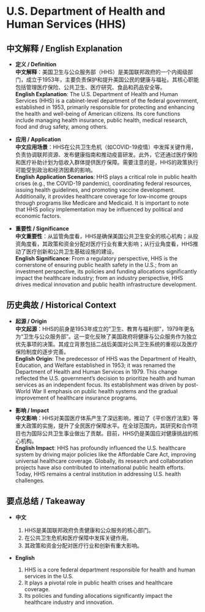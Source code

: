# U.S. Department of Health and Human Services (HHS)

## 中文解释 / English Explanation

* **定义 / Definition**  
  **中文解释**：美国卫生与公众服务部（HHS）是美国联邦政府的一个内阁级部门，成立于1953年，主要负责保护和提升美国公民的健康与福祉。其核心职能包括管理医疗保险、公共卫生、医疗研究、食品和药品安全等。  
  **English Explanation**: The U.S. Department of Health and Human Services (HHS) is a cabinet-level department of the federal government, established in 1953, primarily responsible for protecting and enhancing the health and well-being of American citizens. Its core functions include managing health insurance, public health, medical research, food and drug safety, among others.

* **应用 / Application**  
  **中文应用场景**：HHS在公共卫生危机（如COVID-19疫情）中发挥关键作用，负责协调联邦资源、发布健康指南和推动疫苗研发。此外，它还通过医疗保险和医疗补助计划为低收入群体提供医疗保障。需要注意的是，HHS的政策执行可能受到政治和经济因素的影响。  
  **English Application Scenarios**: HHS plays a critical role in public health crises (e.g., the COVID-19 pandemic), coordinating federal resources, issuing health guidelines, and promoting vaccine development. Additionally, it provides healthcare coverage for low-income groups through programs like Medicare and Medicaid. It is important to note that HHS policy implementation may be influenced by political and economic factors.

* **重要性 / Significance**  
  **中文重要性**：从监管角度看，HHS是确保美国公共卫生安全的核心机构；从投资角度看，其政策和资金分配对医疗行业有重大影响；从行业角度看，HHS推动了医疗创新和公共卫生基础设施的建设。  
  **English Significance**: From a regulatory perspective, HHS is the cornerstone of ensuring public health safety in the U.S.; from an investment perspective, its policies and funding allocations significantly impact the healthcare industry; from an industry perspective, HHS drives medical innovation and public health infrastructure development.

## 历史典故 / Historical Context

* **起源 / Origin**  
  **中文起源**：HHS的前身是1953年成立的“卫生、教育与福利部”，1979年更名为“卫生与公众服务部”。这一变化反映了美国政府将健康与公众服务作为独立优先事项的决策。其成立背景包括二战后美国对公共卫生系统的重视以及医疗保险制度的逐步完善。  
  **English Origin**: The predecessor of HHS was the Department of Health, Education, and Welfare established in 1953; it was renamed the Department of Health and Human Services in 1979. This change reflected the U.S. government’s decision to prioritize health and human services as an independent focus. Its establishment was driven by post-World War II emphasis on public health systems and the gradual improvement of healthcare insurance programs.

* **影响 / Impact**  
  **中文影响**：HHS对美国医疗体系产生了深远影响，推动了《平价医疗法案》等重大政策的实施，提升了全民医疗保障水平。在全球范围内，其研究和合作项目也为国际公共卫生事业做出了贡献。目前，HHS仍是美国应对健康挑战的核心机构。  
  **English Impact**: HHS has profoundly influenced the U.S. healthcare system by driving major policies like the Affordable Care Act, improving universal healthcare coverage. Globally, its research and collaboration projects have also contributed to international public health efforts. Today, HHS remains a central institution in addressing U.S. health challenges.

## 要点总结 / Takeaway

* **中文**  
  1. HHS是美国联邦政府负责健康和公众服务的核心部门。
  2. 在公共卫生危机和医疗保障中发挥关键作用。
  3. 其政策和资金分配对医疗行业和创新有重大影响。

* **English**  
  1. HHS is a core federal department responsible for health and human services in the U.S.
  2. It plays a pivotal role in public health crises and healthcare coverage.
  3. Its policies and funding allocations significantly impact the healthcare industry and innovation.